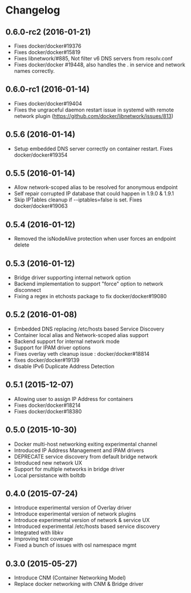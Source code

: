 # Changelog

## 0.6.0-rc2 (2016-01-21)
- Fixes docker/docker#19376
- Fixes docker/docker#15819
- Fixes libnetwork/#885, Not filter v6 DNS servers from resolv.conf
- Fixes docker/docker #19448, also handles the . in service and network names correctly.

## 0.6.0-rc1 (2016-01-14)
- Fixes docker/docker#19404
- Fixes the ungraceful daemon restart issue in systemd with remote network plugin 
  (https://github.com/docker/libnetwork/issues/813)

## 0.5.6 (2016-01-14)
- Setup embedded DNS server correctly on container restart. Fixes docker/docker#19354

## 0.5.5 (2016-01-14)
- Allow network-scoped alias to be resolved for anonymous endpoint
- Self repair corrupted IP database that could happen in 1.9.0 & 1.9.1
- Skip IPTables cleanup if --iptables=false is set. Fixes docker/docker#19063

## 0.5.4 (2016-01-12)
- Removed the isNodeAlive protection when user forces an endpoint delete

## 0.5.3 (2016-01-12)
- Bridge driver supporting internal network option
- Backend implementation to support "force" option to network disconnect
- Fixing a regex in etchosts package to fix docker/docker#19080

## 0.5.2 (2016-01-08)
- Embedded DNS replacing /etc/hosts based Service Discovery
- Container local alias and Network-scoped alias support
- Backend support for internal network mode
- Support for IPAM driver options
- Fixes overlay veth cleanup issue : docker/docker#18814
- fixes docker/docker#19139
- disable IPv6 Duplicate Address Detection

## 0.5.1 (2015-12-07)
- Allowing user to assign IP Address for containers
- Fixes docker/docker#18214
- Fixes docker/docker#18380

## 0.5.0 (2015-10-30)

- Docker multi-host networking exiting experimental channel
- Introduced IP Address Management and IPAM drivers
- DEPRECATE service discovery from default bridge network
- Introduced new network UX
- Support for multiple networks in bridge driver
- Local persistance with boltdb

## 0.4.0 (2015-07-24)

- Introduce experimental version of Overlay driver
- Introduce experimental version of network plugins
- Introduce experimental version of network & service UX
- Introduced experimental /etc/hosts based service discovery
- Integrated with libkv
- Improving test coverage
- Fixed a bunch of issues with osl namespace mgmt

## 0.3.0 (2015-05-27)
 
- Introduce CNM (Container Networking Model)
- Replace docker networking with CNM & Bridge driver
